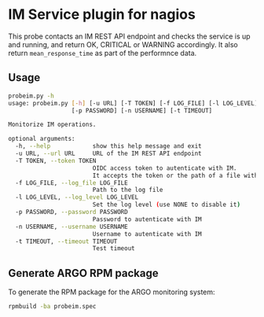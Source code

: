 # IM Service plugin for nagios

This probe contacts an IM REST API endpoint and checks the service is up and running,
and return OK, CRITICAL or WARNING accordingly. It also return ``mean_response_time``
as part of the performnce data.

## Usage

```sh
probeim.py -h
usage: probeim.py [-h] [-u URL] [-T TOKEN] [-f LOG_FILE] [-l LOG_LEVEL]
                  [-p PASSWORD] [-n USERNAME] [-t TIMEOUT]

Monitorize IM operations.

optional arguments:
  -h, --help            show this help message and exit
  -u URL, --url URL     URL of the IM REST API endpoint
  -T TOKEN, --token TOKEN
                        OIDC access token to autenticate with IM.
                        It accepts the token or the path of a file with the token
  -f LOG_FILE, --log_file LOG_FILE
                        Path to the log file
  -l LOG_LEVEL, --log_level LOG_LEVEL
                        Set the log level (use NONE to disable it)
  -p PASSWORD, --password PASSWORD
                        Password to autenticate with IM
  -n USERNAME, --username USERNAME
                        Username to autenticate with IM
  -t TIMEOUT, --timeout TIMEOUT
                        Test timeout
```

## Generate ARGO RPM package

To generate the RPM package for the ARGO monitoring system:

```sh
rpmbuild -ba probeim.spec
```